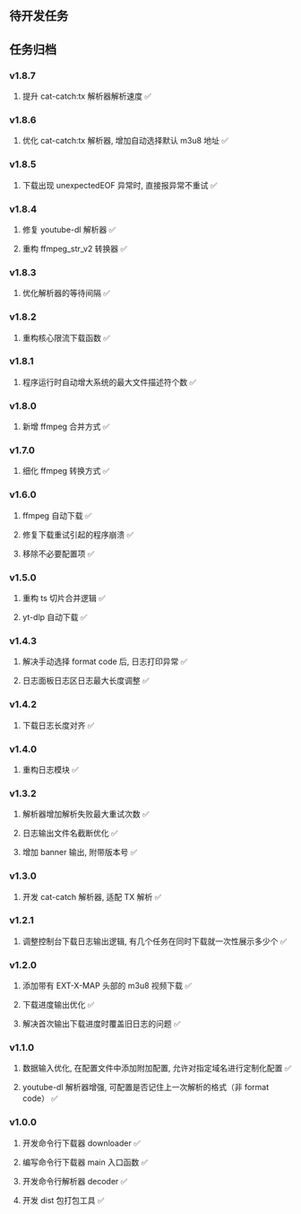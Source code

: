
## 待开发任务

## 任务归档

### v1.8.7

1. 提升 cat-catch:tx 解析器解析速度 ✅

### v1.8.6

1. 优化 cat-catch:tx 解析器, 增加自动选择默认 m3u8 地址 ✅

### v1.8.5

1. 下载出现 unexpectedEOF 异常时, 直接报异常不重试 ✅

### v1.8.4

1. 修复 youtube-dl 解析器 ✅

2. 重构 ffmpeg_str_v2 转换器 ✅

### v1.8.3

1. 优化解析器的等待间隔 ✅

### v1.8.2

1. 重构核心限流下载函数 ✅

### v1.8.1

1. 程序运行时自动增大系统的最大文件描述符个数 ✅

### v1.8.0

1. 新增 ffmpeg 合并方式 ✅ 

### v1.7.0

1. 细化 ffmpeg 转换方式 ✅

### v1.6.0

1. ffmpeg 自动下载 ✅

2. 修复下载重试引起的程序崩溃 ✅

3. 移除不必要配置项 ✅

### v1.5.0

1. 重构 ts 切片合并逻辑 ✅

2. yt-dlp 自动下载 ✅

### v1.4.3

1. 解决手动选择 format code 后, 日志打印异常 ✅

2. 日志面板日志区日志最大长度调整 ✅

### v1.4.2

1. 下载日志长度对齐 ✅

### v1.4.0

1. 重构日志模块 ✅

### v1.3.2

1. 解析器增加解析失败最大重试次数 ✅

2. 日志输出文件名截断优化 ✅

3. 增加 banner 输出, 附带版本号 ✅

### v1.3.0

1. 开发 cat-catch 解析器, 适配 TX 解析 ✅

### v1.2.1

1. 调整控制台下载日志输出逻辑, 有几个任务在同时下载就一次性展示多少个 ✅

### v1.2.0

1. 添加带有 EXT-X-MAP 头部的 m3u8 视频下载 ✅

2. 下载进度输出优化 ✅

3. 解决首次输出下载进度时覆盖旧日志的问题 ✅

### v1.1.0

1. 数据输入优化, 在配置文件中添加附加配置, 允许对指定域名进行定制化配置 ✅

2. youtube-dl 解析器增强, 可配置是否记住上一次解析的格式（非 format code） ✅

### v1.0.0

1. 开发命令行下载器 downloader ✅

2. 编写命令行下载器 main 入口函数 ✅

3. 开发命令行解析器 decoder ✅

4. 开发 dist 包打包工具 ✅
